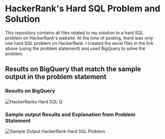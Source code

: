# HackerRank's Hard SQL Problem and Solution
This repository contains all files related to my solution to a hard SQL problem on HackerRank's website. 
At the time of posting, there was only one hard SQL problem on HackerRank. 
I created the excel files in the link above (using the problem statement) and used BigQuery to solve the problem.  

## Results on BigQuery that match the sample output in the problem statement

### Results on BigQuery

![HackerRanks Hard SQL Q](https://user-images.githubusercontent.com/91411766/152669522-0451d1fd-62b1-4fb7-91e3-4007549330fc.JPG)

### Sample output Results and Explanation from Problem Statement

![Sample Output HackerRank Hard SQL Problem](https://user-images.githubusercontent.com/91411766/152669661-e87fbd4b-9473-4472-a700-03593fd95cb1.JPG)
